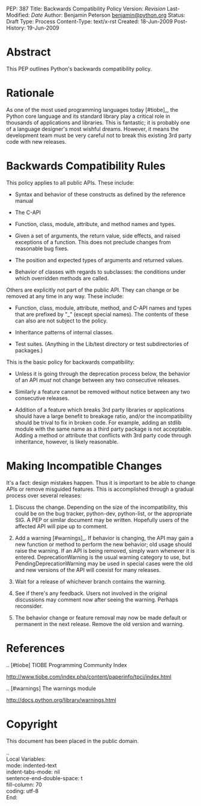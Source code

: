 PEP: 387
Title: Backwards Compatibility Policy
Version: $Revision$
Last-Modified: $Date$
Author: Benjamin Peterson <benjamin@python.org>
Status: Draft
Type: Process
Content-Type: text/x-rst
Created: 18-Jun-2009
Post-History: 19-Jun-2009


Abstract
========

This PEP outlines Python's backwards compatibility policy.


Rationale
=========

As one of the most used programming languages today [#tiobe]_, the Python core
language and its standard library play a critical role in thousands of
applications and libraries.  This is fantastic; it is probably one of a language
designer's most wishful dreams.  However, it means the development team must be
very careful not to break this existing 3rd party code with new releases.


Backwards Compatibility Rules
=============================

This policy applies to all public APIs.  These include:

- Syntax and behavior of these constructs as defined by the reference
  manual

- The C-API

- Function, class, module, attribute, and method names and types.

- Given a set of arguments, the return value, side effects, and raised
  exceptions of a function.  This does not preclude changes from
  reasonable bug fixes.

- The position and expected types of arguments and returned values.

- Behavior of classes with regards to subclasses: the conditions under
  which overridden methods are called.

Others are explicitly not part of the public API.  They can change or
be removed at any time in any way.  These include:

- Function, class, module, attribute, method, and C-API names and types that
  are prefixed by "_" (except special names).  The contents of these
  can also are not subject to the policy.

- Inheritance patterns of internal classes.

- Test suites.  (Anything in the Lib/test directory or test
  subdirectories of packages.)

This is the basic policy for backwards compatibility:

* Unless it is going through the deprecation process below, the
  behavior of an API *must* not change between any two consecutive
  releases.

* Similarly a feature cannot be removed without notice between any two
  consecutive releases.

* Addition of a feature which breaks 3rd party libraries or applications should
  have a large benefit to breakage ratio, and/or the incompatibility should be
  trival to fix in broken code.  For example, adding an stdlib module
  with the same name as a third party package is not acceptable.
  Adding a method or attribute that conflicts with 3rd party code
  through inheritance, however, is likely reasonable.


Making Incompatible Changes
===========================

It's a fact: design mistakes happen.  Thus it is important to be able to change
APIs or remove misguided features.  This is accomplished through a gradual
process over several releases:

1. Discuss the change.  Depending on the size of the incompatibility, this could
   be on the bug tracker, python-dev, python-list, or the appropriate SIG.  A
   PEP or similar document may be written.  Hopefully users of the affected API
   will pipe up to comment.

2. Add a warning [#warnings]_.  If behavior is changing, the API may gain a
   new function or method to perform the new behavior; old usage should raise
   the warning.  If an API is being removed, simply warn whenever it is entered.
   DeprecationWarning is the usual warning category to use, but
   PendingDeprecationWarning may be used in special cases were the old and new
   versions of the API will coexist for many releases.

3. Wait for a release of whichever branch contains the warning.

4. See if there's any feedback.  Users not involved in the original discussions
   may comment now after seeing the warning.  Perhaps reconsider.

5. The behavior change or feature removal may now be made default or permanent
   in the next release.  Remove the old version and warning.


References
==========

.. [#tiobe] TIOBE Programming Community Index

   http://www.tiobe.com/index.php/content/paperinfo/tpci/index.html

.. [#warnings] The warnings module

   http://docs.python.org/library/warnings.html


Copyright
=========

This document has been placed in the public domain.



..  
   Local Variables:  
   mode: indented-text  
   indent-tabs-mode: nil  
   sentence-end-double-space: t  
   fill-column: 70  
   coding: utf-8  
   End:  
